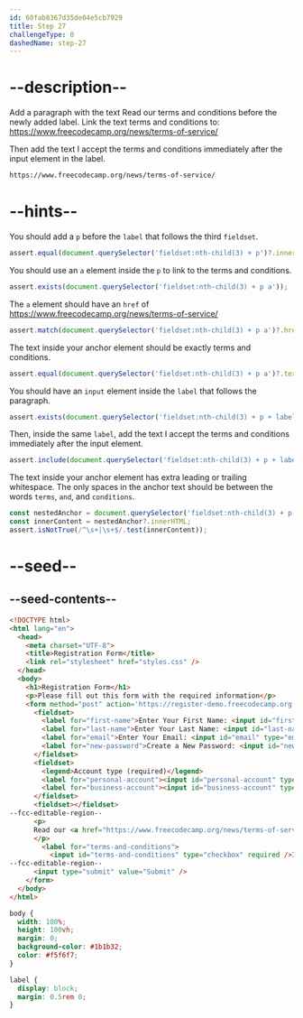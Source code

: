 ```yaml
---
id: 60fab8367d35de04e5cb7929
title: Step 27
challengeType: 0
dashedName: step-27
---
```


# --description--

Add a paragraph with the text Read our terms and conditions before the newly added label. Link the text terms and conditions to:
https://www.freecodecamp.org/news/terms-of-service/

Then add the text I accept the terms and conditions immediately after the input element in the label.

```md
https://www.freecodecamp.org/news/terms-of-service/
```

# --hints--

You should add a `p` before the `label` that follows the third `fieldset`.

```js
assert.equal(document.querySelector('fieldset:nth-child(3) + p')?.innerText.trim(), 'Read our terms and conditions');
```

You should use an `a` element inside the `p` to link to the terms and conditions.

```js
assert.exists(document.querySelector('fieldset:nth-child(3) + p a'));
```

The `a` element should have an `href` of https://www.freecodecamp.org/news/terms-of-service/

```js
assert.match(document.querySelector('fieldset:nth-child(3) + p a')?.href, /https:\/\/www\.freecodecamp\.org\/news\/terms-of-service\/?/);
```

The text inside your anchor element should be exactly terms and conditions.

```js
assert.equal(document.querySelector('fieldset:nth-child(3) + p a')?.textContent.trim(), 'terms and conditions');
```

You should have an `input` element inside the `label` that follows the paragraph.

```js
assert.exists(document.querySelector('fieldset:nth-child(3) + p + label > input'));
```

Then, inside the same `label`, add the text I accept the terms and conditions immediately after the input element.

```js
assert.include(document.querySelector('fieldset:nth-child(3) + p + label')?.textContent.trim(), 'I accept the terms and conditions');
```

The text inside your anchor element has extra leading or trailing whitespace. The only spaces in the anchor text should be between the words `terms`, `and`, and `conditions`.

```js
const nestedAnchor = document.querySelector('fieldset:nth-child(3) + p a')?.textContent;
const innerContent = nestedAnchor?.innerHTML;
assert.isNotTrue(/^\s+|\s+$/.test(innerContent));
```

# --seed--

## --seed-contents--

```html
<!DOCTYPE html>
<html lang="en">
  <head>
    <meta charset="UTF-8">
    <title>Registration Form</title>
    <link rel="stylesheet" href="styles.css" />
  </head>
  <body>
    <h1>Registration Form</h1>
    <p>Please fill out this form with the required information</p>
    <form method="post" action='https://register-demo.freecodecamp.org'>
      <fieldset>
        <label for="first-name">Enter Your First Name: <input id="first-name" type="text" required /></label>
        <label for="last-name">Enter Your Last Name: <input id="last-name" type="text" required /></label>
        <label for="email">Enter Your Email: <input id="email" type="email" required /></label>
        <label for="new-password">Create a New Password: <input id="new-password" type="password" pattern="[a-z0-5]{8,}" required /></label>
      </fieldset>
      <fieldset>
        <legend>Account type (required)</legend>
        <label for="personal-account"><input id="personal-account" type="radio" name="account-type" value="personal" checked /> Personal</label>
        <label for="business-account"><input id="business-account" type="radio" name="account-type" value="business" /> Business</label>
      </fieldset>
      <fieldset></fieldset>
--fcc-editable-region--
      <p>
      Read our <a href="https://www.freecodecamp.org/news/terms-of-service/">terms and conditions</a>
      </p>
        <label for="terms-and-conditions">
          <input id="terms-and-conditions" type="checkbox" required />I accept the terms and conditions</label>
--fcc-editable-region--
      <input type="submit" value="Submit" />
    </form>
  </body>
</html>
```

```css
body {
  width: 100%;
  height: 100vh;
  margin: 0;
  background-color: #1b1b32;
  color: #f5f6f7;
}

label {
  display: block;
  margin: 0.5rem 0;
}

```

